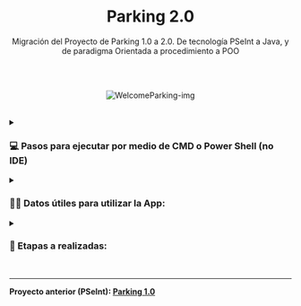<h1 align="center"> Parking 2.0</h1>

<p align="center">Migración del Proyecto de Parking 1.0 a 2.0. De tecnología PSeInt a Java, y de paradigma Orientada a procedimiento a POO</p>
  
<br>
<br>
  
<p align="center">
  <img src="https://media1.giphy.com/media/4PLVKYah7HvOoLNBQW/giphy.gif?cid=ecf05e47hgpnwfh4uciy3w4vxjatd2pbrtafy7lxwridw5xb&rid=giphy.gif&ct=g" alt="WelcomeParking-img" />
</p>

<br>
<details> 
  <summary><H3>💻 Pasos para ejecutar por medio de CMD o Power Shell (no IDE)</summary></H3>
  
  #### 1- Dentro del IDE NetBeans, presionar "Clean and Buld Project" (Shift+F11)
  ![image](https://user-images.githubusercontent.com/86338019/203802092-8e9f5cc2-faaa-41c0-9474-e208a0147a87.png)

#### 2- En la ventana de Output, seleccionar la línea de comando como la que se ve en la imagen.

(Es la continua a "To run this application from the command line without Ant, try:")
![image](https://user-images.githubusercontent.com/86338019/203802834-1194a204-abe7-47fe-9f6d-86cb7f534461.png)

#### 3- Abrir un CMD o Power Shell, y pegar la línea copiada en el paso 2.

![image](https://user-images.githubusercontent.com/86338019/203803815-817a6354-a899-4906-9c11-5ce086155b26.png)

#### 3.1- Presionar ENTER.

![image](https://user-images.githubusercontent.com/86338019/203803943-f7144beb-fbee-44c6-b5dd-f081bd0c034b.png)

</details>

<details> 
  <summary><H3>🐱‍👤 Datos útiles para utilizar la App:</H3></summary>
  <H4>Ordenes de Compras:</H4>
  <ul>
  <li>1111</li>
  <li>2222</li>
  <li>3333</li>
  <li>4444</li>
  <li>5555</li>
  </ul>

  <H4>Tarjeta de Crédito:</H4>
  <ul>
  <li>Num. de tarjeta: 1234567890</li>
  <li>Cod. de seguridad: 123</li>
  </ul>
</details>

<details> 
  <summary><H3>🔧 Etapas a realizadas:</H3></summary>
  <H4>Primera etapa "Migración de Tecnología". ✓</H4>
  <ul>
  <li>Refactorización. ✓</li>
  <li>Corrección de errores. ✓</li>
  </ul>

  <H4>Segunda etapa "Migración de paradigma (a POO)". ✓</H4>
  <ul>
  <li>Aplicar mejoras. ✓</li>
  <li>Realizar correcciones ✓</li>
  </ul>
  
  <p align="center">
  <img src="https://media3.giphy.com/media/26wkt1Bw1lKWNxZOE/giphy.gif?cid=790b761194b1ac0d87be24034b03b9b6af0242dd4a0ccfea&rid=giphy.gif&ct=g" alt="End-img" />
</p>
</details>

<br>

---

<b>Proyecto anterior (PSeInt): <a href="https://github.com/Nico-Segovia/ProjectParking" target="_blank">**Parking 1.0**</a></b>
